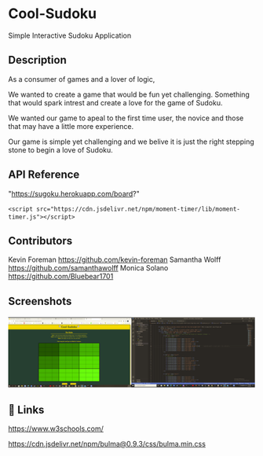 # Cool-Sudoku 

Simple Interactive Sudoku Application

## Description 
As a consumer of games and a lover of logic,

We wanted to create a game that would be fun yet challenging. Something that would spark intrest and create a love for the game of Sudoku. 

We wanted our game to apeal to the first time user, the novice and those that may have a little more experience. 

Our game is simple yet challenging and we belive it is just the right stepping stone to begin a love of Sudoku.

## API Reference 
"https://sugoku.herokuapp.com/board?"
<script src="https://cdnjs.cloudflare.com/ajax/libs/moment.js/2.5.0/moment.min.js"></script>
    <script src="https://cdn.jsdelivr.net/npm/moment-timer/lib/moment-timer.js"></script>

## Contributors
Kevin Foreman  https://github.com/kevin-foreman
Samantha Wolff https://github.com/samanthawolff 
Monica Solano  https://github.com/Bluebear1701

## Screenshots
![App Screenshot](./assets/screenshot-sudoku.PNG)


## 🔗 Links
https://www.w3schools.com/

https://cdn.jsdelivr.net/npm/bulma@0.9.3/css/bulma.min.css
